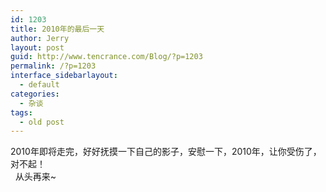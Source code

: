 ```yaml
---
id: 1203
title: 2010年的最后一天
author: Jerry
layout: post
guid: http://www.tencrance.com/Blog/?p=1203
permalink: /?p=1203
interface_sidebarlayout:
  - default
categories:
  - 杂谈
tags:
  - old post
---
```

2010年即将走完，好好抚摸一下自己的影子，安慰一下，2010年，让你受伤了，对不起！  
<wbr /> <wbr /> 从头再来~